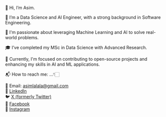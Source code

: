 👋 Hi, I’m Asim.

💼 I’m a Data Science and AI Engineer, with a strong background in Software Engineering.

🤖 I'm passionate about leveraging Machine Learning and AI to solve real-world problems.

🎓 I’ve completed my MSc in Data Science with Advanced Research.

🌱 Currently, I'm focused on contributing to open-source projects and enhancing my skills in AI and ML applications.

📬 How to reach me: ...👇🏻

📧 Email: asimlalala@gmail.com  
💼 [LinkedIn](https://www.linkedin.com/in/asim-salim)  
🐦 [X (formerly Twitter)](https://x.com/KhanAsim_)  
📘 [Facebook](https://www.facebook.com/asimlalala)  
📸 [Instagram](https://www.instagram.com/khan.asim.88)

<!---
khan-asim-88/khan-asim-88 is a ✨ special ✨ repository because its `README.md` (this file) appears on your GitHub profile.
You can click the Preview link to take a look at your changes.
--->
